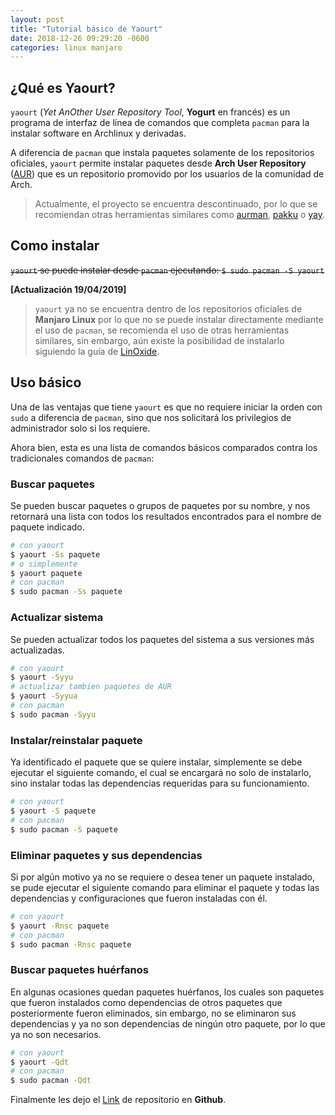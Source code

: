 ```yaml
---
layout: post
title: "Tutorial básico de Yaourt"
date: 2018-12-26 09:29:20 -0600
categories: linux manjaro
---
```


## ¿Qué es Yaourt?

`yaourt` (*Yet AnOther User Repository Tool*, **Yogurt** en francés) es un programa de interfaz de línea de comandos que completa `pacman` para la instalar software en Archlinux y derivadas.

A diferencia de `pacman` que instala paquetes solamente de los repositorios oficiales, `yaourt` permite instalar paquetes desde **Arch User Repository** ([AUR](https://wiki.archlinux.org/index.php/Arch_User_Repository_(Espa%C3%B1ol))) que es un repositorio promovido por los usuarios de la comunidad de Arch.

> Actualmente, el proyecto se encuentra descontinuado, por lo que se recomiendan otras herramientas similares como  [aurman](https://github.com/polygamma/aurman), [pakku](https://github.com/kitsunyan/pakku) o [yay](https://github.com/Jguer/yay).

## Como instalar

<del>`yaourt` se puede instalar desde `pacman` ejecutando: `$ sudo pacman -S yaourt`</del>

**[Actualización 19/04/2019]**

> `yaourt` ya no se encuentra dentro de los repositorios oficiales de **Manjaro Linux** por lo que no se puede instalar directamente mediante el uso de `pacman`, se recomienda el uso de otras herramientas similares, sin embargo, aún existe la posibilidad de instalarlo siguiendo la guía de [LinOxide](https://linoxide.com/linux-how-to/install-yaourt-arch-linux-2018/ "LinOxide").

## Uso básico

Una de las ventajas que tiene `yaourt` es que no requiere iniciar la orden con `sudo` a diferencia de `pacman`, sino que nos solicitará los privilegios de administrador solo si los requiere.

Ahora bien, esta es una lista de comandos básicos comparados contra los tradicionales comandos de `pacman`:

### Buscar paquetes

Se pueden buscar paquetes o grupos de paquetes por su nombre, y nos retornará una lista con todos los resultados encontrados para el nombre de paquete indicado.

```bash
# con yaourt
$ yaourt -Ss paquete
# o simplemente
$ yaourt paquete
# con pacman
$ sudo pacman -Ss paquete
```

### Actualizar sistema

Se pueden actualizar todos los paquetes del sistema a sus versiones más actualizadas.

```bash
# con yaourt
$ yaourt -Syyu
# actualizar tambien paquetes de AUR
$ yaourt -Syyua
# con pacman
$ sudo pacman -Syyu
```

### Instalar/reinstalar paquete

Ya identificado el paquete que se quiere instalar, simplemente se debe ejecutar el siguiente comando, el cual se encargará no solo de instalarlo, sino instalar todas las dependencias requeridas para su funcionamiento.

```bash
# con yaourt
$ yaourt -S paquete
# con pacman
$ sudo pacman -S paquete
```

### Eliminar paquetes y sus dependencias

Si por algún motivo ya no se requiere o desea tener un paquete instalado, se pude ejecutar el siguiente comando para eliminar el paquete y todas las dependencias y configuraciones que fueron instaladas con él.

```bash
# con yaourt
$ yaourt -Rnsc paquete
# con pacman
$ sudo pacman -Rnsc paquete
```

### Buscar paquetes huérfanos

En algunas ocasiones quedan paquetes huérfanos, los cuales son paquetes que fueron instalados como dependencias de otros paquetes que posteriormente fueron eliminados, sin embargo, no se eliminaron sus dependencias y ya no son dependencias de ningún otro paquete, por lo que ya no son necesarios.

```bash
# con yaourt
$ yaourt -Qdt
# con pacman
$ sudo pacman -Qdt
```

Finalmente les dejo el [Link](https://github.com/archlinuxfr/yaourt) de repositorio en **Github**.
